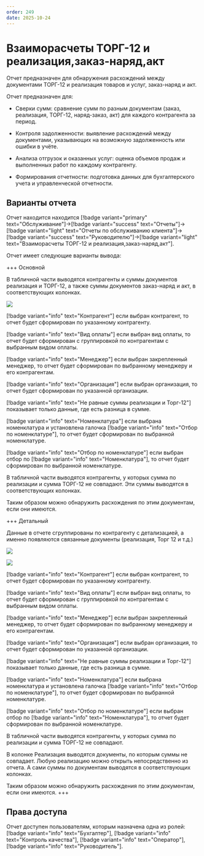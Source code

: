 ```yaml
---
order: 249
date: 2025-10-24
---
```

# Взаиморасчеты ТОРГ-12 и реализация,заказ-наряд,акт

Отчет предназначен для обнаружения расхождений между документами ТОРГ-12 и реализация товаров и услуг, заказ-наряд и акт. 

Отчет предназначен для:

- Сверки сумм: сравнение сумм по разным документам (заказ, реализация, ТОРГ-12, наряд-заказ, акт) для каждого контрагента за период.

- Контроля задолженности: выявление расхождений между документами, указывающих на возможную задолженность или ошибки в учёте.

- Анализа отгрузок и оказанных услуг: оценка объемов продаж и выполненных работ по каждому контрагенту.

- Формирования отчетности: подготовка данных для бухгалтерского учета и управленческой отчетности.

## Варианты отчета

Отчет находится находится [!badge variant="primary" text="Обслуживание"]->[!badge variant="success" text="Отчеты"]->[!badge variant="light" text="Отчеты по обслуживанию клиента"]->[!badge variant="success" text="Руководителю"]->[!badge variant="light" text="Взаиморасчеты ТОРГ-12 и реализация,заказ-наряд,акт"].

Отчет имеет следующие варианты вывода:

+++ Основной

В табличной части выводятся контрагенты и суммы документов реализация и ТОРГ-12, а также суммы документов заказ-наряд и акт, в соответствующих колонках.

![](/images/Взаиморасчеты_торг_реализация_основной.jpg)

[!badge variant="info" text="Контрагент"] если выбран контрагент, то отчет будет сформирован по указанному контрагенту. 

[!badge variant="info" text="Вид оплаты"] если выбран вид оплаты, то отчет будет сформирован с группировкой по контрагентам с выбранным видом оплаты.

[!badge variant="info" text="Менеджер"] если выбран закрепленный менеджер, то отчет будет сформирован по выбранному менеджеру и его контрагентам. 

[!badge variant="info" text="Организация"] если выбран организация, то отчет будет сформирован по указанной организации.

[!badge variant="info" text="Не равные суммы реализации и Торг-12"] показывает только данные, где есть разница в сумме.

[!badge variant="info" text="Номенклатура"] если выбрана номенклатура и установлена галочка [!badge variant="info" text="Отбор по номенклатуре"], то отчет будет сформирован по выбранной номенклатуре.

[!badge variant="info" text="Отбор по номенклатуре"] если выбран отбор по [!badge variant="info" text="Номенклатура"], то отчет будет сформирован по выбранной номенклатуре.

В табличной части выводятся контрагенты, у которых сумма по реализации и сумма ТОРГ-12 не совпадают. Эти суммы выводятся в соответствующих колонках.

Таким образом можно обнаружить расхождения по этим документам, если они имеются.

+++ Детальный

Данные в отчете сгруппированы по контрагенту с детализацией, а именно появляются связанные документы (реализация, Торг 12 и т.д.)

![](/images/Взаиморасчеты_торг_реализация_детальный.jpg)

![](/images/Взаиморасчеты_торг_реализация_основной.jpg)

[!badge variant="info" text="Контрагент"] если выбран контрагент, то отчет будет сформирован по указанному контрагенту. 

[!badge variant="info" text="Вид оплаты"] если выбран вид оплаты, то отчет будет сформирован с группировкой по контрагентам с выбранным видом оплаты.

[!badge variant="info" text="Менеджер"] если выбран закрепленный менеджер, то отчет будет сформирован по выбранному менеджеру и его контрагентам. 

[!badge variant="info" text="Организация"] если выбран организация, то отчет будет сформирован по указанной организации.

[!badge variant="info" text="Не равные суммы реализации и Торг-12"] показывает только данные, где есть разница в сумме.

[!badge variant="info" text="Номенклатура"] если выбрана номенклатура и установлена галочка [!badge variant="info" text="Отбор по номенклатуре"], то отчет будет сформирован по выбранной номенклатуре.

[!badge variant="info" text="Отбор по номенклатуре"] если выбран отбор по [!badge variant="info" text="Номенклатура"], то отчет будет сформирован по выбранной номенклатуре.

В табличной части выводятся контрагенты, у которых сумма по реализации и сумма ТОРГ-12 не совпадают.

В колонке Реализация выводятся документы, по которым суммы не совпадает. Любую реализацию можно открыть непосредственно из отчета. 
А сами суммы по документам выводятся в соответствующих колонках.

Таким образом можно обнаружить расхождения по этим документам, если они имеются.
+++

## Права доступа

Отчет доступен пользователям, которым назначена одна из ролей: [!badge variant="info" text="Бухгалтер"], [!badge variant="info" text="Контроль качества"], [!badge variant="info" text="Оператор"], [!badge variant="info" text="Руководитель"].
